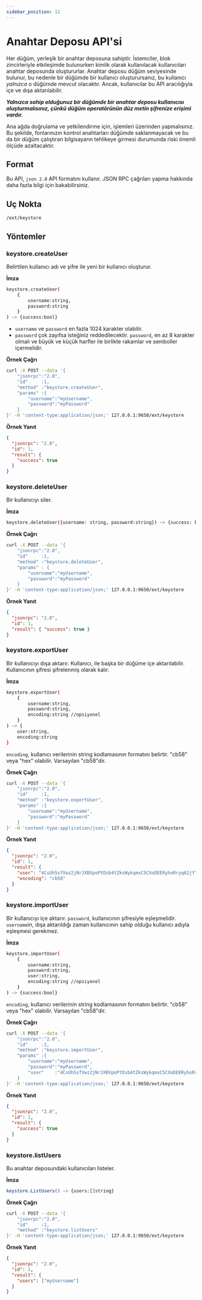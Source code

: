```yaml
---
sidebar_position: 12
---
```


# Anahtar Deposu API'si

Her düğüm, yerleşik bir anahtar deposuna sahiptir. İstemciler, blok zincirleriyle etkileşimde bulunurken kimlik olarak kullanılacak kullanıcıları anahtar deposunda oluştururlar. Anahtar deposu düğüm seviyesinde bulunur, bu nedenle bir düğümde bir kullanıcı oluşturursanız, bu kullanıcı _yalnızca_ o düğümde mevcut olacaktır. Ancak, kullanıcılar bu API aracılığıyla içe ve dışa aktarılabilir.

_**Yalnızca sahip olduğunuz bir düğümde bir anahtar deposu kullanıcısı oluşturmalısınız, çünkü düğüm operatörünün düz metin şifrenize erişimi vardır.**_

Ana ağda doğrulama ve yetkilendirme için, işlemleri  üzerinden yapmalısınız. Bu şekilde, fonlarınızın kontrol anahtarları düğümde saklanmayacak ve bu da bir düğüm çalıştıran bilgisayarın tehlikeye girmesi durumunda riski önemli ölçüde azaltacaktır.

## Format

Bu API, `json 2.0` API formatını kullanır. JSON RPC çağrıları yapma hakkında daha fazla bilgi için  bakabilirsiniz.

## Uç Nokta

```text
/ext/keystore
```

## Yöntemler

### keystore&#46;createUser

Belirtilen kullanıcı adı ve şifre ile yeni bir kullanıcı oluşturur.

**İmza**

```sh
keystore.createUser(
    {
        username:string,
        password:string
    }
) -> {success:bool}
```

- `username` ve `password` en fazla 1024 karakter olabilir.
- `password` çok zayıfsa isteğiniz reddedilecektir. `password`, en az 8 karakter olmalı ve büyük ve küçük harfler ile birlikte rakamlar ve semboller içermelidir.

**Örnek Çağrı**

```sh
curl -X POST --data '{
    "jsonrpc":"2.0",
    "id"     :1,
    "method" :"keystore.createUser",
    "params" :{
        "username":"myUsername",
        "password":"myPassword"
    }
}' -H 'content-type:application/json;' 127.0.0.1:9650/ext/keystore
```

**Örnek Yanıt**

```json
{
  "jsonrpc": "2.0",
  "id": 1,
  "result": {
    "success": true
  }
}
```

### keystore&#46;deleteUser

Bir kullanıcıyı siler.

**İmza**

```sh
keystore.deleteUser({username: string, password:string}) -> {success: bool}
```

**Örnek Çağrı**

```sh
curl -X POST --data '{
    "jsonrpc":"2.0",
    "id"     :1,
    "method" :"keystore.deleteUser",
    "params" : {
        "username":"myUsername",
        "password":"myPassword"
    }
}' -H 'content-type:application/json;' 127.0.0.1:9650/ext/keystore
```

**Örnek Yanıt**

```json
{
  "jsonrpc": "2.0",
  "id": 1,
  "result": { "success": true }
}
```

### keystore&#46;exportUser

Bir kullanıcıyı dışa aktarır. Kullanıcı,  ile başka bir düğüme içe aktarılabilir. Kullanıcının şifresi şifrelenmiş olarak kalır.

**İmza**

```sh
keystore.exportUser(
    {
        username:string,
        password:string,
        encoding:string //opsiyonel
    }
) -> {
    user:string,
    encoding:string
}
```

`encoding`, kullanıcı verilerinin string kodlamasının formatını belirtir. "cb58" veya "hex" olabilir. Varsayılan "cb58"dir.

**Örnek Çağrı**

```sh
curl -X POST --data '{
    "jsonrpc":"2.0",
    "id"     :1,
    "method" :"keystore.exportUser",
    "params" :{
        "username":"myUsername",
        "password":"myPassword"
    }
}' -H 'content-type:application/json;' 127.0.0.1:9650/ext/keystore
```

**Örnek Yanıt**

```json
{
  "jsonrpc": "2.0",
  "id": 1,
  "result": {
    "user": "4CsUh5sfVwz2jNrJXBVpoPtDsb4tZksWykqmxC5CXoDEERyhoRryq62jYTETYh53y13v7NzeReisi",
    "encoding": "cb58"
  }
}
```

### keystore&#46;importUser

Bir kullanıcıyı içe aktarır. `password`, kullanıcının şifresiyle eşleşmelidir. `username`in, dışa aktarıldığı zaman kullanıcının sahip olduğu kullanıcı adıyla eşleşmesi gerekmez.

**İmza**

```sh
keystore.importUser(
    {
        username:string,
        password:string,
        user:string,
        encoding:string //opsiyonel
    }
) -> {success:bool}
```

`encoding`, kullanıcı verilerinin string kodlamasının formatını belirtir. "cb58" veya "hex" olabilir. Varsayılan "cb58"dir.

**Örnek Çağrı**

```sh
curl -X POST --data '{
    "jsonrpc":"2.0",
    "id"     :1,
    "method" :"keystore.importUser",
    "params" :{
        "username":"myUsername",
        "password":"myPassword",
        "user"    :"4CsUh5sfVwz2jNrJXBVpoPtDsb4tZksWykqmxC5CXoDEERyhoRryq62jYTETYh53y13v7NzeReisi"
    }
}' -H 'content-type:application/json;' 127.0.0.1:9650/ext/keystore
```

**Örnek Yanıt**

```json
{
  "jsonrpc": "2.0",
  "id": 1,
  "result": {
    "success": true
  }
}
```

### keystore&#46;listUsers

Bu anahtar deposundaki kullanıcıları listeler.

**İmza**

```sh
keystore.ListUsers() -> {users:[]string}
```

**Örnek Çağrı**

```sh
curl -X POST --data '{
    "jsonrpc":"2.0",
    "id"     :1,
    "method" :"keystore.listUsers"
}' -H 'content-type:application/json;' 127.0.0.1:9650/ext/keystore
```

**Örnek Yanıt**

```json
{
  "jsonrpc": "2.0",
  "id": 1,
  "result": {
    "users": ["myUsername"]
  }
}